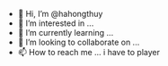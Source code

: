 - 👋 Hi, I’m @hahongthuy
- 👀 I’m interested in ...
- 🌱 I’m currently learning ...
- 💞️ I’m looking to collaborate on ...
- 📫 How to reach me ...
i have to player
<!---
hahongthuy/hahongthuy is a ✨ special ✨ repository because its `README.md` (this file) appears on your GitHub profile.
You can click the Preview link to take a look at your changes.
--->
